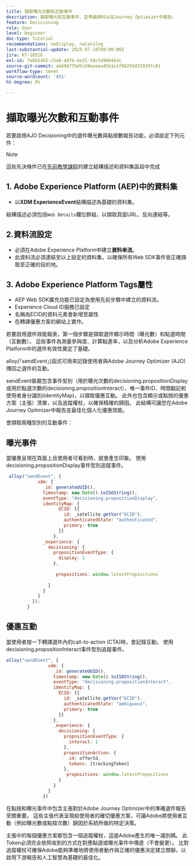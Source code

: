 ```yaml
---
title: 擷取曝光次數和互動事件
description: 擷取曝光和互動事件，並準備資料以在Journey Optimizer中報告。
feature: Decisioning
role: User
level: Beginner
doc-type: Tutorial
recommendations: noDisplay, noCatalog
last-substantial-update: 2025-07-18T00:00:00Z
jira: KT-18526
exl-id: 7e6014b5-c5a6-467b-8e31-58c5d966464c
source-git-commit: ab60877bd5cb9eeeea45b1e1f08293d31929fc81
workflow-type: tm+mt
source-wordcount: '451'
ht-degree: 0%

---
```


# 擷取曝光次數和互動事件

若要啟用AJO Decisioning中的選件曝光數與點按數報告功能，必須設定下列元件：
>[!NOTE]
>
> 這些先決條件已在[先前教學課程](https://experienceleague.adobe.com/en/docs/journey-optimizer-learn/personalizing-offers-with-real-time-weather-data/create-schema-and-dataset)的建立結構描述和資料集區段中完成

## &#x200B;1. Adobe Experience Platform (AEP)中的資料集

- 以&#x200B;**XDM ExperienceEvent**&#x200B;結構描述為基礎的資料集。

結構描述必須包括`Web Details`欄位群組，以擷取頁面URL、反向連結等。

## 2.資料流設定

- 必須在Adobe Experience Platform中建立&#x200B;**資料串流**。
- 此資料流必須連結至以上設定的資料集，以確保所有Web SDK事件皆正確擷取至正確的目的地。

## &#x200B;3. Adobe Experience Platform Tags屬性

- AEP Web SDK擴充功能已設定為使用先前步驟中建立的資料流。
- Experience Cloud ID服務已設定
- 名稱為ECID的資料元素會新增至屬性
- 在轉譯優惠方案的網站上實作。


若要啟用選件效能報表，第一個步驟是擷取選件顯示時間（曝光數）和點選時間（互動數）。 這些事件為測量參與度、計算點進率，以及分析Adobe Experience Platform中的選件有效性奠定了基礎。

alloy(「sendEvent」)函式可用來記錄使用者與Adobe Journey Optimizer (AJO)傳回之選件的互動。

sendEvent裝載包含事件型別（用於曝光次數的decisioning.propositionDisplay或用於點選次數的decisioning.propositionInteract）、唯一事件ID、時間戳記和使用者身分識別(identityMap)，以擷取優惠互動。 此外也包含顯示或點按的優惠方案（主張）清單，以及追蹤權杖，以確保精確的歸因。 此結構可讓您在Adobe Journey Optimizer中報告並最佳化個人化優惠效能。

會擷取兩種型別的互動事件：

## 曝光事件

當優惠呈現在頁面上且使用者可看到時，就會產生印象。 使用decisioning.propositionDisplay事件型別追蹤事件。


```javascript
 alloy("sendEvent", {
            xdm: {
              _id: generateUUID(),
              timestamp: new Date().toISOString(),
              eventType: "decisioning.propositionDisplay",
              identityMap: {
                    ECID: [{
                      id: _satellite.getVar("ECID"),
                      authenticatedState: "authenticated",
                      primary: true
                    }]
                  },
              _experience: {
                decisioning: {
                  propositionEventType: {
                    display: 1
                  },
                  
                   propositions: window.latestPropositions
                  
                }
              }
            }
          });
        }
```

## 優惠互動

當使用者按一下轉譯選件內的call-to-action (CTA)時，會記錄互動。 使用decisioning.propositionInteract事件型別追蹤事件。

```javascript
alloy("sendEvent", {
                xdm: {
                  _id: generateUUID(),
                  timestamp: new Date().toISOString(),
                  eventType: "decisioning.propositionInteract",
                  identityMap: {
                    ECID: [{
                      id: _satellite.getVar("ECID"),
                      authenticatedState: "ambiguous",
                      primary: true
                    }]
                  },
                  _experience: {
                    decisioning: {
                      propositionEventType: {
                        interact: 1
                      },
                      propositionAction: {
                        id: offerId,
                        tokens: [trackingToken]
                      },
                       propositions: window.latestPropositions
                    }
                  }
                }
              })
```

在點按和曝光事件中包含主張對於Adobe Journey Optimizer中的準確選件報告至關重要。 這些主張代表呈現給使用者的確切優惠方案，可讓Adobe將使用者互動（例如曝光數或點按次數）歸因於系統所做的特定決策。

主張中的每個優惠方案都包含一個追蹤權杖，這是Adobe產生的唯一識別碼。 此Token必須完全依照收到的方式在對應點選或曝光事件中傳遞（不會變更）。 比對追蹤權杖可確保Adobe能夠準確地將使用者動作與正確的優惠決定建立關聯，以啟用下游報告和人工智慧為基礎的最佳化。
